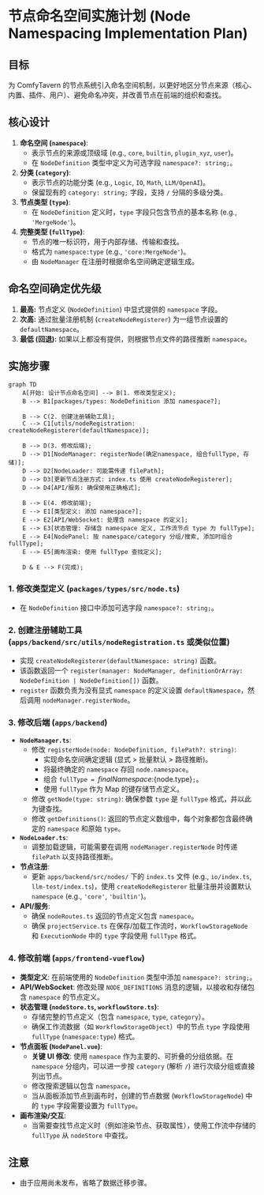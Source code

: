 # 节点命名空间实施计划 (Node Namespacing Implementation Plan)

## 目标

为 ComfyTavern 的节点系统引入命名空间机制，以更好地区分节点来源（核心、内置、插件、用户）、避免命名冲突，并改善节点在前端的组织和查找。

## 核心设计

1.  **命名空间 (`namespace`)**:
    *   表示节点的来源或顶级域 (e.g., `core`, `builtin`, `plugin_xyz`, `user`)。
    *   在 `NodeDefinition` 类型中定义为可选字段 `namespace?: string;`。
2.  **分类 (`category`)**:
    *   表示节点的功能分类 (e.g., `Logic`, `IO`, `Math`, `LLM/OpenAI`)。
    *   保留现有的 `category: string;` 字段，支持 `/` 分隔的多级分类。
3.  **节点类型 (`type`)**:
    *   在 `NodeDefinition` 定义时，`type` 字段只包含节点的基本名称 (e.g., `'MergeNode'`)。
4.  **完整类型 (`fullType`)**:
    *   节点的唯一标识符，用于内部存储、传输和查找。
    *   格式为 `namespace:type` (e.g., `'core:MergeNode'`)。
    *   由 `NodeManager` 在注册时根据命名空间确定逻辑生成。

## 命名空间确定优先级

1.  **最高:** 节点定义 (`NodeDefinition`) 中显式提供的 `namespace` 字段。
2.  **次高:** 通过批量注册机制 (`createNodeRegisterer`) 为一组节点设置的 `defaultNamespace`。
3.  **最低 (回退):** 如果以上都没有提供，则根据节点文件的路径推断 `namespace`。

## 实施步骤

```mermaid
graph TD
    A[开始: 设计节点命名空间] --> B(1. 修改类型定义);
    B --> B1[packages/types: NodeDefinition 添加 namespace?];

    B --> C(2. 创建注册辅助工具);
    C --> C1[utils/nodeRegistration: createNodeRegisterer(defaultNamespace)];

    B --> D(3. 修改后端);
    D --> D1[NodeManager: registerNode(确定namespace, 组合fullType, 存储)];
    D --> D2[NodeLoader: 可能需传递 filePath];
    D --> D3[更新节点注册方式: index.ts 使用 createNodeRegisterer];
    D --> D4[API/服务: 确保使用正确格式];

    B --> E(4. 修改前端);
    E --> E1[类型定义: 添加 namespace?];
    E --> E2[API/WebSocket: 处理含 namespace 的定义];
    E --> E3[状态管理: 存储含 namespace 定义, 工作流节点 type 为 fullType];
    E --> E4[NodePanel: 按 namespace/category 分组/搜索, 添加时组合 fullType];
    E --> E5[画布渲染: 使用 fullType 查找定义];

    D & E --> F(完成);
```

### 1. 修改类型定义 (`packages/types/src/node.ts`)

*   在 `NodeDefinition` 接口中添加可选字段 `namespace?: string;`。

### 2. 创建注册辅助工具 (`apps/backend/src/utils/nodeRegistration.ts` 或类似位置)

*   实现 `createNodeRegisterer(defaultNamespace: string)` 函数。
*   该函数返回一个 `register(manager: NodeManager, definitionOrArray: NodeDefinition | NodeDefinition[])` 函数。
*   `register` 函数负责为没有显式 `namespace` 的定义设置 `defaultNamespace`，然后调用 `nodeManager.registerNode`。

### 3. 修改后端 (`apps/backend`)

*   **`NodeManager.ts`**:
    *   修改 `registerNode(node: NodeDefinition, filePath?: string)`:
        *   实现命名空间确定逻辑 (显式 > 批量默认 > 路径推断)。
        *   将最终确定的 `namespace` 存回 `node.namespace`。
        *   组合 `fullType = `${finalNamespace}:${node.type}`;`。
        *   使用 `fullType` 作为 Map 的键存储节点定义。
    *   修改 `getNode(type: string)`: 确保参数 `type` 是 `fullType` 格式，并以此为键查找。
    *   修改 `getDefinitions()`: 返回的节点定义数组中，每个对象都包含最终确定的 `namespace` 和原始 `type`。
*   **`NodeLoader.ts`**:
    *   调整加载逻辑，可能需要在调用 `nodeManager.registerNode` 时传递 `filePath` 以支持路径推断。
*   **节点注册**:
    *   更新 `apps/backend/src/nodes/` 下的 `index.ts` 文件 (e.g., `io/index.ts`, `llm-test/index.ts`)，使用 `createNodeRegisterer` 批量注册并设置默认 `namespace` (e.g., `'core'`, `'builtin'`)。
*   **API/服务**:
    *   确保 `nodeRoutes.ts` 返回的节点定义包含 `namespace`。
    *   确保 `projectService.ts` 在保存/加载工作流时，`WorkflowStorageNode` 和 `ExecutionNode` 中的 `type` 字段使用 `fullType` 格式。

### 4. 修改前端 (`apps/frontend-vueflow`)

*   **类型定义**: 在前端使用的 `NodeDefinition` 类型中添加 `namespace?: string;`。
*   **API/WebSocket**: 修改处理 `NODE_DEFINITIONS` 消息的逻辑，以接收和存储包含 `namespace` 的节点定义。
*   **状态管理 (`nodeStore.ts`, `workflowStore.ts`)**:
    *   存储完整的节点定义（包含 `namespace`, `type`, `category`）。
    *   确保工作流数据（如 `WorkflowStorageObject`）中的节点 `type` 字段使用 `fullType` (`namespace:type`) 格式。
*   **节点面板 (`NodePanel.vue`)**:
    *   **关键 UI 修改**: 使用 `namespace` 作为主要的、可折叠的分组依据。在 `namespace` 分组内，可以进一步按 `category` (解析 `/`) 进行次级分组或直接列出节点。
    *   修改搜索逻辑以包含 `namespace`。
    *   当从面板添加节点到画布时，创建的节点数据 (`WorkflowStorageNode`) 中的 `type` 字段需要设置为 `fullType`。
*   **画布渲染/交互**:
    *   当需要查找节点定义时（例如渲染节点、获取属性），使用工作流中存储的 `fullType` 从 `nodeStore` 中查找。

## 注意

*   由于应用尚未发布，省略了数据迁移步骤。